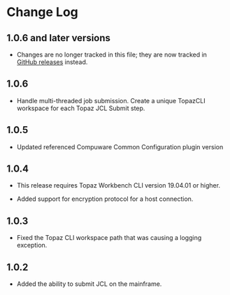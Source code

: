 Change Log
=========

1.0.6 and later versions
------

- Changes are no longer tracked in this file; they are now tracked in [GitHub releases](https://github.com/jenkinsci/compuware-topaz-utilities-plugin/releases) instead.

1.0.6
------

- Handle multi-threaded job submission. Create a unique TopazCLI workspace for each Topaz JCL Submit step.

1.0.5
------

- Updated referenced Compuware Common Configuration plugin version

1.0.4
------

- This release requires Topaz Workbench CLI version 19.04.01 or higher.

- Added support for encryption protocol for a host connection.

1.0.3
------

- Fixed the Topaz CLI workspace path that was causing a logging exception.


1.0.2
------

- Added the ability to submit JCL on the mainframe.
